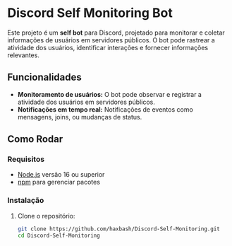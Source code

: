 # Discord Self Monitoring Bot

Este projeto é um **self bot** para Discord, projetado para monitorar e coletar informações de usuários em servidores públicos. O bot pode rastrear a atividade dos usuários, identificar interações e fornecer informações relevantes.

## Funcionalidades

- **Monitoramento de usuários:** O bot pode observar e registrar a atividade dos usuários em servidores públicos.
- **Notificações em tempo real:** Notificações de eventos como mensagens, joins, ou mudanças de status.
## Como Rodar

### Requisitos

- [Node.js](https://nodejs.org/) versão 16 ou superior
- [npm](https://www.npmjs.com/) para gerenciar pacotes

### Instalação

1. Clone o repositório:

   ```bash
   git clone https://github.com/haxbash/Discord-Self-Monitoring.git
   cd Discord-Self-Monitoring
